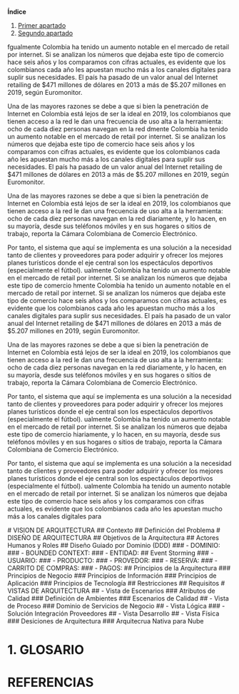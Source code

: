 **Índice**
1. [Primer apartado](#id1)
2. [Segundo apartado](#id2)


fgualmente Colombia ha tenido un aumento notable en el mercado de retail por internet. Si se analizan los números que dejaba este tipo de comercio hace seis años y los comparamos con cifras actuales, es evidente que los colombianos cada año les apuestan mucho más a los canales digitales para suplir sus necesidades. El país ha pasado de un valor anual del Internet retailing de $471 millones de dólares en 2013 a más de $5.207 millones en 2019, según Euromonitor.

Una de las mayores razones se debe a que si bien la penetración de Internet en Colombia está lejos de ser la ideal en 2019, los colombianos que tienen acceso a la red le dan una frecuencia de uso alta a la herramienta: ocho de cada diez personas navegan en la red dmente Colombia ha tenido un aumento notable en el mercado de retail por internet. Si se analizan los números que dejaba este tipo de comercio hace seis años y los comparamos con cifras actuales, es evidente que los colombianos cada año les apuestan mucho más a los canales digitales para suplir sus necesidades. El país ha pasado de un valor anual del Internet retailing de $471 millones de dólares en 2013 a más de $5.207 millones en 2019, según Euromonitor.

Una de las mayores razones se debe a que si bien la penetración de Internet en Colombia está lejos de ser la ideal en 2019, los colombianos que tienen acceso a la red le dan una frecuencia de uso alta a la herramienta: ocho de cada diez personas navegan en la red diariamente, y lo hacen, en su mayoría, desde sus teléfonos móviles y en sus hogares o sitios de trabajo, reporta la Cámara Colombiana de Comercio Electrónico.

Por tanto, el sistema que aquí se implementa es una solución a la necesidad tanto de clientes y proveedores para poder adquirir y ofrecer los mejores planes turísticos donde el eje central son
los espectáculos deportivos (especialmente el fútbol). ualmente Colombia ha tenido un aumento notable en el mercado de retail por internet. Si se analizan los números que dejaba este tipo de comercio hmente Colombia ha tenido un aumento notable en el mercado de retail por internet. Si se analizan los números que dejaba este tipo de comercio hace seis años y los comparamos con cifras actuales, es evidente que los colombianos cada año les apuestan mucho más a los canales digitales para suplir sus necesidades. El país ha pasado de un valor anual del Internet retailing de $471 millones de dólares en 2013 a más de $5.207 millones en 2019, según Euromonitor.

Una de las mayores razones se debe a que si bien la penetración de Internet en Colombia está lejos de ser la ideal en 2019, los colombianos que tienen acceso a la red le dan una frecuencia de uso alta a la herramienta: ocho de cada diez personas navegan en la red diariamente, y lo hacen, en su mayoría, desde sus teléfonos móviles y en sus hogares o sitios de trabajo, reporta la Cámara Colombiana de Comercio Electrónico.

Por tanto, el sistema que aquí se implementa es una solución a la necesidad tanto de clientes y proveedores para poder adquirir y ofrecer los mejores planes turísticos donde el eje central son
los espectáculos deportivos (especialmente el fútbol). ualmente Colombia ha tenido un aumento notable en el mercado de retail por internet. Si se analizan los números que dejaba este tipo de comercio hiariamente, y lo hacen, en su mayoría, desde sus teléfonos móviles y en sus hogares o sitios de trabajo, reporta la Cámara Colombiana de Comercio Electrónico.

Por tanto, el sistema que aquí se implementa es una solución a la necesidad tanto de clientes y proveedores para poder adquirir y ofrecer los mejores planes turísticos donde el eje central son
los espectáculos deportivos (especialmente el fútbol). ualmente Colombia ha tenido un aumento notable en el mercado de retail por internet. Si se analizan los números que dejaba este tipo de comercio hace seis años y los comparamos con cifras actuales, es evidente que los colombianos cada año les apuestan mucho más a los canales digitales para 

<div id='id1' />
# VISION DE ARQUITECTURA
## Contexto
## Definición del Problema
# DISEÑO DE ARQUITECTURA
## Objetivos de la Arquitectura
## Actores Humanos y Roles
## Diseño Guiado por Dominio (DDD)
### - DOMINIO:
### - BOUNDED CONTEXT:
### - ENTIDAD:
## Event Storming
### - USUARIO:
### - PRODUCTO:
### - PROVEDOR:
### - RESERVA:
### - CARRITO DE COMPRAS:
### - PAGOS:
## Principios de la Arquitectura
### Principios de Negocio
### Principios de Información
### Principios de Aplicación
### Principios de Tecnología
## Restricciones
## Requisitos
# VISTAS DE ARQUITECTURA
## - Vista de Escenarios
### Atributos de Calidad
### Definición de Ambientes 
### Escenarios de Calidad 
## - Vista de Proceso
### Dominio de Servicios de Negocio
## - Vista Lógica 
### - Solución Integración Proveedores	
## - Vista Desarrollo
## - Vista Física
### Desiciones de Arquitectura
### Arquitecrua Nativa para Nube
		
# 1. GLOSARIO
# REFERENCIAS
